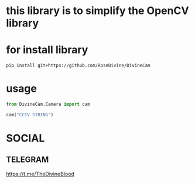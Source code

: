 # this library is to simplify the OpenCV library

# for install library  
```pip install git+https://github.com/RoseDivine/DivineCam```

# usage

```PYTHON
from DivineCam.Camera import cam

cam("CCTV STRING")
```

# SOCIAL
## TELEGRAM
https://t.me/TheDivineBlood

